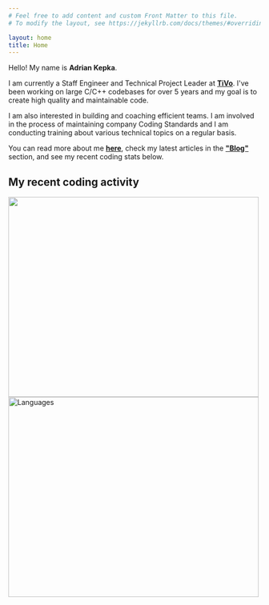 ```yaml
---
# Feel free to add content and custom Front Matter to this file.
# To modify the layout, see https://jekyllrb.com/docs/themes/#overriding-theme-defaults

layout: home
title: Home
---
```

Hello! My name is **Adrian Kepka**.

I am currently a Staff Engineer and Technical Project Leader at **[TiVo](https://business.tivo.com)**. I've been working on large C/C++ codebases for over 5 years and my goal is to create high quality and maintainable code.

I am also interested in building and coaching efficient teams. I am involved in the process of maintaining company Coding Standards and I am conducting training about various technical topics on a regular basis.

You can read more about me **[here](/about.html)**, check my latest articles in the **["Blog"](/blog.html)** section, and see my recent coding stats below.

## My recent coding activity
<img src="https://wakatime.com/share/@5f26ee6a-68ff-4b9f-a6ac-63b5c3308df9/10598ec9-ba4b-414c-9ff9-616f17d7059f.svg" height="400" width="500">
<img src="https://wakatime.com/share/@5f26ee6a-68ff-4b9f-a6ac-63b5c3308df9/d78d3216-2d9c-4978-8429-ec175fe6765a.svg" alt="Languages" height="400" width="500">
